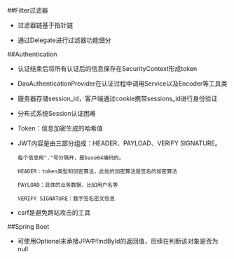 ##Filter过滤器

- 过滤器链基于指针链

- 通过Delegate进行过滤器功能细分

##Authentication

- 认证结束后将所有认证后的信息保存在SecurityContext形成token

- DaoAuthenticationProvider在认证过程中调用Service以及Encoder等工具类

- 服务器存储session_id，客户端通过cookie携带sessions_id进行身份验证

- 分布式系统Session认证困难

- Token：信息加密生成的哈希值

- JWT内容是由三部分组成：HEADER、PAYLOAD、VERIFY SIGNATURE。
  
      每个信息用"."号分隔开，是base64编码的。
      
      HEADER：token类型和加密算法，此处的加密算法是签名的加密算法
      
      PAYLOAD：具体的业务数据，比如用户名等
      
      VERIFY SIGNATURE：数字签名密文信息

- csrf是避免跨站攻击的工具

##Spring Boot

- 可使用Optional<User>来承接JPA中findById的返回值，后续在判断该对象是否为null
